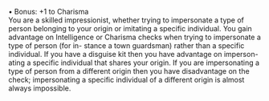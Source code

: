 • Bonus: +1 to Charisma  
You are a skilled impressionist, whether trying to impersonate a type of person belonging to your origin or imitating a specific individual. You gain advantage on Intelligence or Charisma checks when trying to impersonate a type of person (for in- stance a town guardsman) rather than a specific individual. If you have a disguise kit then you have advantage on imperson- ating a specific individual that shares your origin. If you are impersonating a type of person from a different origin then you have disadvantage on the check; impersonating a specific individual of a different origin is almost always impossible.